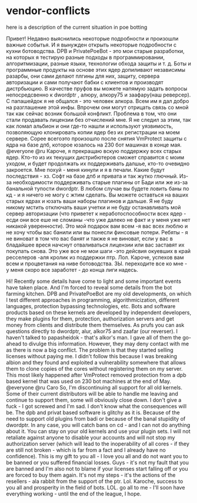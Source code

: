 # vendor-conflicts
here is a description of the current situation in poe botting

Привет! Недавно выяснились некоторые подробности и произошли важные событья. И я вынужден открыть некоторые подробности с кухни ботоводства. DPB и PrivatePoeBot - это мои старые разработки, на которых я тестирую разные подходы в программировании, алгоритмизации, разные языки,  технологии обхода защиты и т. д. Боты и программные продукты на основе этих ядер допиливают независимы разарбы, они сами делают плгины для них, защиту, сервера авторизации и сами получают бабки с клиентов и производят дистрбьюцию. В качестве пруфов  вы можете напямую задать вопросы непосредсвенно  к dwordptr , алюру, алкору75 и заафару(наш реверсер). С папашейдок я не общался - это человек алкора. Всем им я дал добро на разглашение этой инфы. Впрочем они могут отрицать связь со мной так как сейчас возник большой конфликт. Проблема в том, что они стали продавать лицензии без отчислений мне. Я не следил за этим, так как ломал альбион и они где-то нашли и используют уязвимость, позволяющую клонировать копии ядер без их регистрации на моем сервере. Сорее всегоэто произошло после снятия VmProtect защиты с ядра на базе дпб, которое юзалось на 230 бот машинах в конце мая.
@everyone  @ru Кароче, я прекращаю вскую поддержку всех старых ядер. Кто-то из их текущих дистрибютеров сможет справится с моим уходом, и будет продолжать их поддерживать далшье, кто-то очевидно закроется. Мне похуй - меня кинули и я в печали. Какие будут последствия - хз. Софт на базе дпб и привата и так жутко глючный. Из-за необходимости поддерживать старые плагины от Бади или же  из-за банальной тупости dwordptr. В любом случае вы будете ловить баны по кд - и я ничего не могу с жтим сделать. Вы можете оставться на ваших старых ядрах и юзать ваши наборы плагинов и дальше. Я не буду никому мстить отключать ваши учетки и не буду останавливать мой сервер авторизации (что приветет к неработоспособности всех ядер - есди они все еше не сломаны -что уже  далеко не факт и у меня уже нет никакой уверенности). Это мой подарок вам всем  -я вас всех люблю и не хочу чтобы вас банили или вы понесли финсовые потери. Ребяты - я не виноват в том что вас банят и также я не виноват, если у вас в бладайшее вреся начснут отваливаться лицензии или вас заставят их покупать снова. Это уже все не мои шаги  -это дейсвия окуевших в край ресселеров  -аля кролик из поддержки птр. Лол.
Кароче, успехов вам всем и процветания на ниве ботоводства. 
ЗЫ. переходите все ко мне - у меня скоро все заработет - до конца лиги надесь.

Hi! Recently some details have come to light and some important events have taken place. And I'm forced to reveal some details from the bot farming kitchen. DPB and PrivatePoeBot are my old developments, on which I test different approaches in programming, algorithmicization, different languages, protection bypassing technologies, etc. Bots and software products based on these kernels are developed by independent developers, they make plugins for them, protection, authorization servers and get money from clients and distribute them themselves. As prufs you can ask questions directly to dwordptr, alur, alkor75 and zaafar (our reverser). I haven't talked to papasheidok - that's alkor's man. I gave all of them the go-ahead to divulge this information. However, they may deny contact with me as there is now a big conflict. The problem is that they started selling licenses without paying me. I didn't follow this because I was breaking albion and they found and exploited a vulnerability somewhere that allows them to clone copies of the cores without registering them on my server. This most likely happened after VmProtect removed protection from a dpb based kernel that was used on 230 bot machines at the end of May.
@everyone @ru Caro So, I'm discontinuing all support for all old kernels. Some of their current distributors will be able to handle me leaving and continue to support them, some will obviously close down. I don't give a fuck - I got screwed and I'm sad. I don't know what the consequences will be. The dpb and privat based software is glitchy as it is. Because of the need to support old plugins from badi or because of the banal stupidity of dwordptr. In any case, you will catch bans on cd - and I can not do anything about it. You can stay on your old kernels and use your plugin sets. I will not retaliate against anyone to disable your accounts and will not stop my authorization server (which will lead to the inoperability of all cores - if they are still not broken - which is far from a fact and I already have no confidence). This is my gift to you all - I love you all and do not want you to be banned or you suffered financial losses. Guys - it's not my fault that you are banned and I'm also not to blame if your licenses start falling off or you are forced to buy them again. It's not my steps - it's the actions of the resellers - ala rabbit from the support of the ptr. Lol.
Karoche, success to you all and prosperity in the field of bots. 
LOL. go all to me - I'll soon have everything working - until the end of the league, I hope.
